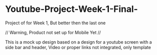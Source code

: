# Youtube-Project-Week-1-Final-
Project of for Week 1, But better then the last one



// Warning, Product not set up for Mobile Yet //

This is a mock up design based on a design for a 
youtube screen with a side bar and header, Video 
or proper links not integrated, only template 
